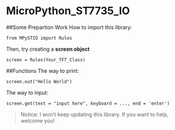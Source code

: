 # MicroPython_ST7735_IO

##Some Prepartion Work
How to import this library:

```from MPySTIO import Rules```

Then, try creating a **screen object**

```screen = Rules(Your_TFT_Class)```

##Functions
The way to print:

```screen.out("Hello World")```

The way to input:

```screen.get(text = "input here", keyboard = ..., end = 'enter')```

> Notice: I won't keep updating this library. If you want to help, welcome you!
